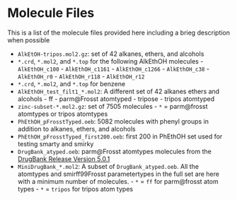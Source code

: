 # Molecule Files

This is a list of the molecule files provided here
including a brieg description when possible

* `AlkEtOH-tripos.mol2.gz`: set of 42 alkanes, ethers, and alcohols
* `*.crd`, `*.mol2`, and `*.top` for the following AlkEthOH molecules
        - `AlkEthOH_c100`
        - `AlkEthOH_c1161`
        - `AlkEthOH_c1266`
        - `AlkEthOH_c38`
        - `AlkEthOH_r0`
        - `AlkEthOH_r118`
        - `AlkEthOH_r12`
* `*.crd`, `*.mol2`, and `*.top` for benzene
* `AlkEthOH_test_filt1_*.mol2`: A different set of 42 alkanes ethers and alcohols
        - ff - parm@Frosst atomtyped 
        - tripose - tripos atomtyped
* `zinc-subset-*.mol2.gz`: set of 7505 molecules
        - `*` = parm@frosst atomtypes or tripos atomtypes
* `PhEthOH_pFrosstTyped.oeb`: 5082 molecules with phenyl groups in addition to alkanes, ethers, and alcohols
* `PhEthOH_pFrosstTyped_first200.oeb`: first 200 in PhEthOH set used for testing smarty and smirky
* `DrugBank_atyped.oeb`: parm@Frosst atomtypes molecules from the [DrugBank Release Version 5.0.1](http://www.drugbank.ca/releases/latest)
* `MiniDrugBank_*.mol2`: A subset of `DrugBank_atyped.oeb`. All the atomtypes and smirff99Frosst parametertypes in the full set are here with a minimum number of molecules. 
        - `*` = `ff` for parm@frosst atom types 
        - `*` = `tripos` for tripos atom types 
          
